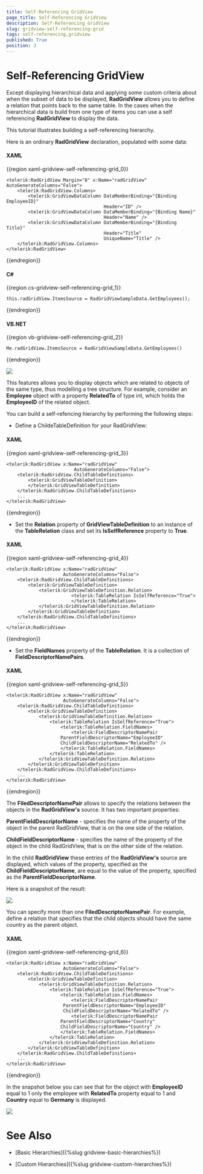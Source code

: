 ```yaml
---
title: Self-Referencing GridView
page_title: Self-Referencing GridView
description: Self-Referencing GridView
slug: gridview-self-referencing-grid
tags: self-referencing,gridview
published: True
position: 3
---
```


# Self-Referencing GridView

Except displaying hierarchical data and applying some custom criteria about when the subset of data to be displayed, __RadGridView__ allows you to define a relation that points back to the same table. In the cases when the hierarchical data is build from one type of items you can use a self referencing __RadGridView__ to display the data.

This tutorial illustrates building a self-referencing hierarchy.

Here is an ordinary __RadGridView__ declaration, populated with some data:

#### __XAML__

{{region xaml-gridview-self-referencing-grid_0}}

	<telerik:RadGridView Margin="8" x:Name="radGridView" AutoGenerateColumns="False">
	    <telerik:RadGridView.Columns>
	        <telerik:GridViewDataColumn DataMemberBinding="{Binding EmployeeID}"
	                                    Header="ID" />
	        <telerik:GridViewDataColumn DataMemberBinding="{Binding Name}"
	                                    Header="Name" />
	        <telerik:GridViewDataColumn DataMemberBinding="{Binding Title}"
	                                    Header="Title"
	                                    UniqueName="Title" />
	    </telerik:RadGridView.Columns>
	</telerik:RadGridView>
{{endregion}}


#### __C#__

{{region cs-gridview-self-referencing-grid_1}}

	this.radGridView.ItemsSource = RadGridViewSampleData.GetEmployees();
{{endregion}}

#### __VB.NET__

{{region vb-gridview-self-referencing-grid_2}}

	Me.radGridView.ItemsSource = RadGridViewSampleData.GetEmployees()
{{endregion}}

![](images/RadGridView_HiarachicalGrid_SelfRefencingGrid_010.png)

This features allows you to display objects which are related to objects of the same type, thus modelling a tree structure. For example, consider an __Employee__ object with a property __RelatedTo__ of type int, which holds the __EmployeeID__ of the related object.

You can build a self-refencing hierarchy by performing the following steps:

* Define a ChildeTableDefinition for your RadGridView:

#### __XAML__

{{region xaml-gridview-self-referencing-grid_3}}

	<telerik:RadGridView x:Name="radGridView"
	                         AutoGenerateColumns="False">
	    <telerik:RadGridView.ChildTableDefinitions>
	        <telerik:GridViewTableDefinition>
	        </telerik:GridViewTableDefinition>
	    </telerik:RadGridView.ChildTableDefinitions>
	    ...
	</telerik:RadGridView>
{{endregion}}

* Set the __Relation__ property of __GridViewTableDefinition__ to an instance of the __TableRelation__ class and set its __IsSelfReference__ property to __True__.

#### __XAML__

{{region xaml-gridview-self-referencing-grid_4}}

	<telerik:RadGridView x:Name="radGridView"
	                     AutoGenerateColumns="False">
	    <telerik:RadGridView.ChildTableDefinitions>
	        <telerik:GridViewTableDefinition>
	            <telerik:GridViewTableDefinition.Relation>
							<telerik:TableRelation IsSelfReference="True">
							</telerik:TableRelation>
	            </telerik:GridViewTableDefinition.Relation>
	        </telerik:GridViewTableDefinition>
	    </telerik:RadGridView.ChildTableDefinitions>
	    ...
	</telerik:RadGridView>
{{endregion}}

* Set the __FieldNames__ property of the __TableRelation__. It is a collection of __FieldDescriptorNamePairs__.

#### __XAML__

{{region xaml-gridview-self-referencing-grid_5}}

	<telerik:RadGridView x:Name="radGridView"
	                     AutoGenerateColumns="False">
	    <telerik:RadGridView.ChildTableDefinitions>
	        <telerik:GridViewTableDefinition>
	            <telerik:GridViewTableDefinition.Relation>
					<telerik:TableRelation IsSelfReference="True">
						<telerik:TableRelation.FieldNames>
							<telerik:FieldDescriptorNamePair
                        ParentFieldDescriptorName="EmployeeID"
                        ChildFieldDescriptorName="RelatedTo" />
						</telerik:TableRelation.FieldNames>
					</telerik:TableRelation>
	            </telerik:GridViewTableDefinition.Relation>
	        </telerik:GridViewTableDefinition>
	    </telerik:RadGridView.ChildTableDefinitions>
	    ...
	</telerik:RadGridView>
{{endregion}}

The __FiledDescriptorNamePair__ allows to specify the relations between the objects in the __RadGridView's__ source. It has two important properties:

__ParentFieldDescriptorName__ - specifies the name of the property of the object in the parent RadGridView, that is on the one side of the relation.

__ChildFieldDescriptorName__ - specifies the name of the property of the object in the child RadGridView, that is on the other side of the relation.

In the child __RadGridView__ these entries of the __RadGridView's__ source are displayed, which values of the property, specified as the __ChildFieldDescriptorName__, are equal to the value of the property, specified as the __ParentFieldDescriptorName__.

Here is a snapshot of the result:

![](images/RadGridView_HiarachicalGrid_SelfRefencingGrid_020.png)

You can specify more than one __FiledDescriptorNamePair__. For example, define a relation that specifies that the child objects should have the same country as the parent object.

#### __XAML__

{{region xaml-gridview-self-referencing-grid_6}}

	<telerik:RadGridView x:Name="radGridView"
	                     AutoGenerateColumns="False">
	    <telerik:RadGridView.ChildTableDefinitions>
	        <telerik:GridViewTableDefinition>
	            <telerik:GridViewTableDefinition.Relation>
					<telerik:TableRelation IsSelfReference="True">
						<telerik:TableRelation.FieldNames>
							<telerik:FieldDescriptorNamePair
                         ParentFieldDescriptorName="EmployeeID"
                         ChildFieldDescriptorName="RelatedTo" />
							<telerik:FieldDescriptorNamePair
                        ParentFieldDescriptorName="Country"
                        ChildFieldDescriptorName="Country" />
						</telerik:TableRelation.FieldNames>
					</telerik:TableRelation>
	            </telerik:GridViewTableDefinition.Relation>
	        </telerik:GridViewTableDefinition>
	    </telerik:RadGridView.ChildTableDefinitions>
	    ...
	</telerik:RadGridView>
{{endregion}}

In the snapshot below you can see that for the object with __EmployeeID__ equal to 1 only the employee with __RelatedTo__ property equal to 1 and __Country__ equal to __Germany__ is displayed.


![](images/RadGridView_HiarachicalGrid_SelfRefencingGrid_030.png)

# See Also

 * [Basic Hierarchies]({%slug gridview-basic-hierarchies%})

 * [Custom Hierarchies]({%slug gridview-custom-hierarchies%})
